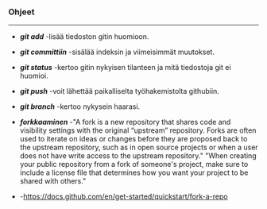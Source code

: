 ### **Ohjeet**

----

- ***git add*** -lisää tiedoston gitin huomioon.

- ***git committiin*** -sisälää indeksin ja viimeisimmät muutokset.

- ***git status*** -kertoo gitin nykyisen tilanteen ja mitä tiedostoja git ei huomioi.

- ***git push*** -voit lähettää paikalliselta työhakemistolta githubiin.

- ***git branch*** -kertoo nykysein haarasi.

- ***forkkaaminen*** -"A fork is a new repository that shares code and visibility settings with the original “upstream” repository. Forks are often used to iterate on ideas or changes before they are proposed back to the upstream repository, such as in open source projects or when a user does not have write access to the upstream repository." "When creating your public repository from a fork of someone's project, make sure to include a license file that determines how you want your project to be shared with others." 
- -https://docs.github.com/en/get-started/quickstart/fork-a-repo
